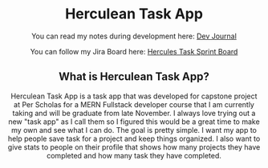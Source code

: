 <div align="center">
  <h1>Herculean Task App</h1>
  <div>
    <div>
      <p>You can read my notes during development here: <a href = "https://github.com/sramirez124/CAP325.9-Capstone-Completion/wiki/Dev-Journal">Dev Journal</a></p>
    </div>
    <div>
      <p>You can follow my Jira Board here: <a href = "https://herculestask.atlassian.net/jira/software/projects/SCRUM/boards/1">Hercules Task Sprint Board</a></p>
    </div>
    
  </div>
  <h2>What is Herculean Task App?</h2>
  <p> Herculean Task App is a task app that was developed for capstone project at Per Scholas for a MERN Fullstack developer course that I am currently taking and will be graduate from late November.
      I always love trying out a new "task app" as I call them so I figured this would be a great time to make my own and see what I can do. The goal is pretty simple. I want my app to help people
      save task for a project and keep things organized. I also want to give stats to people on their profile that shows how many projects they have completed and how many task they have completed. 
  </p>
  
</div>
